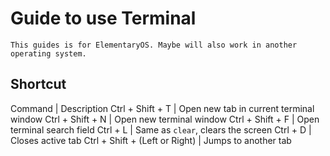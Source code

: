 # Guide to use Terminal
```
This guides is for ElementaryOS. Maybe will also work in another operating system.
```

## Shortcut
Command | Description
Ctrl + Shift + T | Open new tab in current terminal window
Ctrl + Shift + N | Open new terminal window
Ctrl + Shift + F | Open terminal search field
Ctrl + L | Same as `clear`, clears the screen
Ctrl + D | Closes active tab
Ctrl + Shift + (Left or Right) | Jumps to another tab